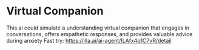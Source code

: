 #  Virtual Companion
This ai could simulate a understanding virtual companion that engages in conversations, offers empathetic responses, and provides valuable advice during anxiety
Fast try: https://illa.ai/ai-agent/ILAfx4p1C7vR/detail
